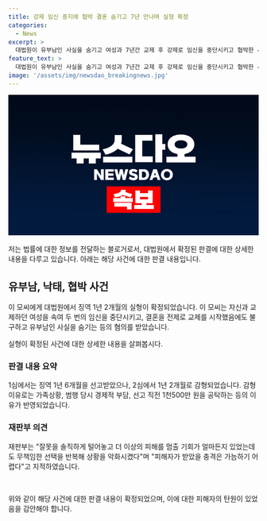 ```yaml
---
title: 강제 임신 중지에 협박 결혼 숨기고 7년 만나며 실형 확정
categories:
  - News
excerpt: >
  대법원이 유부남인 사실을 숨기고 여성과 7년간 교제 후 강제로 임신을 중단시키고 협박한 사건에서 피고인에게 징역 1년 2개월이 확정됐습니다. 피고인은 여성을 속여 두 번 임신을 중단시키고, 불륜 사실이 들통나자 사진과 동영상을 유포하겠다며 협박한 혐의로 기소됐습니다. 2014년부터 만난 현재 배우자와 결혼한 사실을 피해자에게 숨겼고, 임신을 중단시키기 위해 속이기도 했습니다. 피해자는 재판 과정에서 엄벌을 탄원했으나 대법원은 이를 기각했습니다. (150자)
feature_text: >
  대법원이 유부남인 사실을 숨기고 여성과 7년간 교제 후 강제로 임신을 중단시키고 협박한 사건에서 피고인에게 징역 1년 2개월이 확정됐습니다. 피고인은 여성을 속여 두 번 임신을 중단시키고, 불륜 사실이 들통나자 사진과 동영상을 유포하겠다며 협박한 혐의로 기소됐습니다. 2014년부터 만난 현재 배우자와 결혼한 사실을 피해자에게 숨겼고, 임신을 중단시키기 위해 속이기도 했습니다. 피해자는 재판 과정에서 엄벌을 탄원했으나 대법원은 이를 기각했습니다. (150자)
image: '/assets/img/newsdao_breakingnews.jpg'
---
```


<p><img src="/assets/img/newsdao_breakingnews.jpg" alt="pcversion 속보" /></p>

<p>저는 법률에 대한 정보를 전달하는 블로거로서, 대법원에서 확정된 판결에 대한 상세한 내용을 다루고 있습니다. 아래는 해당 사건에 대한 판결 내용입니다.</p>

<h2 data-ke-size="size26">유부남, 낙태, 협박 사건</h2>

<p>이 모씨에게 대법원에서 징역 1년 2개월의 실형이 확정되었습니다. 이 모씨는 자신과 교제하던 여성을 속여 두 번의 임신을 중단시키고, 결혼을 전제로 교제를 시작했음에도 불구하고 유부남인 사실을 숨기는 등의 혐의를 받았습니다.</p>

<p data-ke-size="size16">실형이 확정된 사건에 대한 상세한 내용을 살펴봅시다.</p>

<h3>판결 내용 요약</h3>

<p>1심에서는 징역 1년 6개월을 선고받았으나, 2심에서 1년 2개월로 감형되었습니다. 감형 이유로는 가족상황, 범행 당시 경제적 부담, 선고 직전 1천500만 원을 공탁하는 등의 이유가 반영되었습니다.</p>

<h3>재판부 의견</h3>

<p>재판부는 "잘못을 솔직하게 털어놓고 더 이상의 피해를 멈출 기회가 얼마든지 있었는데도 무책임한 선택을 반복해 상황을 악화시켰다"며 "피해자가 받았을 충격은 가늠하기 어렵다"고 지적하였습니다.</p>

<p data-ke-size="size16">&nbsp;</p>

<p>위와 같이 해당 사건에 대한 판결 내용이 확정되었으며, 이에 대한 피해자의 탄원이 있었음을 감안해야 합니다.</p>

